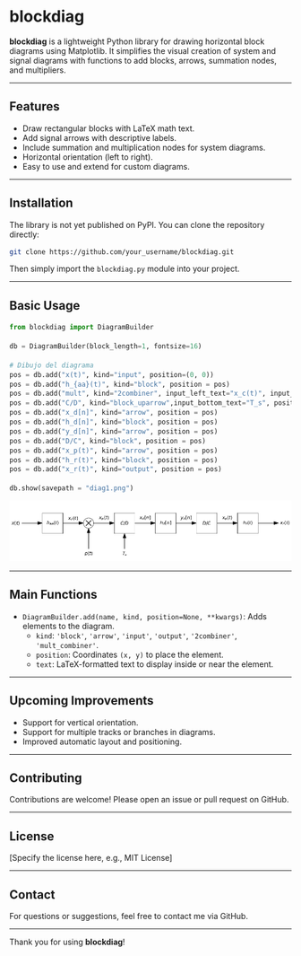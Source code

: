 
# blockdiag

**blockdiag** is a lightweight Python library for drawing horizontal block diagrams using Matplotlib. It simplifies the visual creation of system and signal diagrams with functions to add blocks, arrows, summation nodes, and multipliers.

---

## Features

- Draw rectangular blocks with LaTeX math text.
- Add signal arrows with descriptive labels.
- Include summation and multiplication nodes for system diagrams.
- Horizontal orientation (left to right).
- Easy to use and extend for custom diagrams.

---

## Installation

The library is not yet published on PyPI. You can clone the repository directly:

```bash
git clone https://github.com/your_username/blockdiag.git
```

Then simply import the `blockdiag.py` module into your project.

---

## Basic Usage

```python
from blockdiag import DiagramBuilder

db = DiagramBuilder(block_length=1, fontsize=16)

# Dibujo del diagrama
pos = db.add("x(t)", kind="input", position=(0, 0))
pos = db.add("h_{aa}(t)", kind="block", position = pos)
pos = db.add("mult", kind="2combiner", input_left_text="x_c(t)", input_bottom_text="p(t)", output_text="x_p(t)", operation='mult', position = pos)
pos = db.add("C/D", kind="block_uparrow",input_bottom_text="T_s", position = pos)
pos = db.add("x_d[n]", kind="arrow", position = pos)
pos = db.add("h_d[n]", kind="block", position = pos)
pos = db.add("y_d[n]", kind="arrow", position = pos)
pos = db.add("D/C", kind="block", position = pos)
pos = db.add("x_p(t)", kind="arrow", position = pos)
pos = db.add("h_r(t)", kind="block", position = pos)
pos = db.add("x_r(t)", kind="output", position = pos)

db.show(savepath = "diag1.png")
```

![Block Diagram](diag1.png)

---

## Main Functions

- `DiagramBuilder.add(name, kind, position=None, **kwargs)`: Adds elements to the diagram.
  - `kind`: `'block'`, `'arrow'`, `'input'`, `'output'`, `'2combiner'`, `'mult_combiner'`.
  - `position`: Coordinates `(x, y)` to place the element.
  - `text`: LaTeX-formatted text to display inside or near the element.

---

## Upcoming Improvements

- Support for vertical orientation.
- Support for multiple tracks or branches in diagrams.
- Improved automatic layout and positioning.

---

## Contributing

Contributions are welcome! Please open an issue or pull request on GitHub.

---

## License

[Specify the license here, e.g., MIT License]

---

## Contact

For questions or suggestions, feel free to contact me via GitHub.

---

Thank you for using **blockdiag**!
